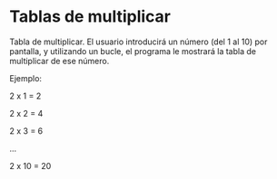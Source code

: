 # Tablas de multiplicar

Tabla de multiplicar. El usuario introducirá un número (del 1 al 10) por pantalla, y utilizando un bucle, el programa le mostrará la tabla de multiplicar de ese número.

Ejemplo:

2 x 1 = 2

2 x 2 = 4

2 x 3 = 6

...

2 x 10 = 20